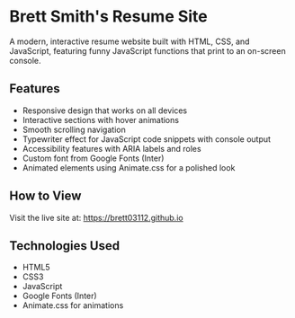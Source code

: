 # Brett Smith's Resume Site

A modern, interactive resume website built with HTML, CSS, and JavaScript, featuring funny JavaScript functions that print to an on-screen console.

## Features

- Responsive design that works on all devices
- Interactive sections with hover animations
- Smooth scrolling navigation
- Typewriter effect for JavaScript code snippets with console output
- Accessibility features with ARIA labels and roles
- Custom font from Google Fonts (Inter)
- Animated elements using Animate.css for a polished look

## How to View

Visit the live site at: <https://brett03112.github.io>

## Technologies Used

- HTML5
- CSS3
- JavaScript
- Google Fonts (Inter)
- Animate.css for animations
